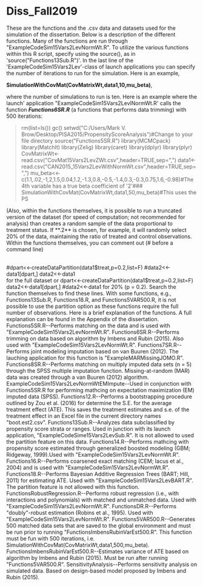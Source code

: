 # Diss_Fall2019
<p>These are the functions and the .csv data and datasets used for the simulation of the dissertation. Below is a description of the different functions. Many of the functions are run through "ExampleCodeSim15Vars2LevNormWt.R". To utilize the various functions within this R script, specify using the source(), as in 'source("Functions13Sub.R")'. In the last line of the 'ExampleCodeSim15Vars2Lev'-class of launch applications you can specify the number of iterations to run for the simulation. Here is an example,</p>
<p> <strong>SimulationWithCovMat(CovMatrixWt,data1,10,mu_beta)</strong>,</p> 

<p>where the number of simulations to run is ten. Here is an example where the launch' application "ExampleCodeSim15Vars2LevlNormWt.R' calls the function <strong><i>Functions6SR.R</i></strong> (a functions that performs data trimming) with 500 iterations:</p>

>rm(list=ls())
>gc()
>setwd("C:/Users/Mark V. Brow/Desktop/PISA2015/PropensityScoreAnalysis")#Change to your file directory
>source("Functions5SR.R")
>library(MCMCpack)
>library(MatchIt)
>library(Zelig)
>library(caret)
>library(dplyr)
>library(plyr)
>CovMatrixWt<-read.csv("CovMat15Vars2LevZWt.csv",header=TRUE,sep=",")
>data1<-read.csv("CAN2015_15Vars2LevWithNormWt.csv",header=TRUE,sep=",")
>mu_beta<<-c(1.1,.02,-1,2,1.5,0.04,1.2,-1.3,0.8,-0.5,-1.4,0.3,-0.3,0.75,1.6,-0.98)#The 4th variable has a true beta coefficient of '2'###
>SimulationWithCovMat(CovMatrixWt,data1,50,mu_beta)#This uses the PS 
<p>(Also, within the functions themselves, it is possible to run a truncated version of the dataset (for speed of computation; not recommended for analysis) than creates a random sample of the data proportional to treatment status. If **.2** is chosen, for example, it will randomly select 20% of the data, maintaining the ratio of treated and control observations. Within the functions themselves, you can comment out (# before a command line)</p>
<br/>
  #dpart<<-createDataPartition(data1$treat,p=0.2,list=F)
  #data2<<-data1[dpart,]
  data2<<-data1
<br/>
for the full dataset or
  dpart<<-createDataPartition(data1$treat,p=0.2,list=F)
  data2<<-data1[dpart,]
  #data2<<-data1
for 20% (p = 0.2). Search the function themselves to find these lines. With some functions, e.g., Functions13Sub.R, Functions18.R, and Functions5VAR500.R, it is not possible to use the partition option as these functions require the full number of observations. Here is a brief explanation of the functions. A full explanation can be found in the Appendix of the dissertation.
Functions5SR.R--Performs matching on the data and is used with "ExampleCodeSim15Vars2LevNormWt.R".
Functions6SR.R--Performs trimming on data based on algorithm by Imbens and Rubin (2015). Also used with  
    "ExampleCodeSim15Vars2LevNormWt.R".
Functions7SR.R--Performs joint modeling imputation based on van Buuren (2012). The lauching application for this function is "ExampleMARMissingJOMO.R".
Functions8SR.R--Performs matching on multiply imputed data sets (n = 5) through the SPSS multiple imputation function. Missing-at-random (MAR) data was created through a van Buuren (2012) algorithm.
ExampleCodeSim15Vars2LevNormWtEMImpute--Used in conjunction with Functions5SR.R for performing mathcing on expectation maximization (EM) imputed data (SPSS). 
Functions12.R--Performs a bootstrapping procedure outlined by Zou et al. (2016) for determine the S.E. for the average treatment effect (ATE). This saves the treatment estimates and s.e. of the treatment effect in an Excel file in the current directory names "boot.est2.csv".
Functions13Sub.R--Analyzes data subclassified by propensity score strata or ranges. Used in junction with its launch application, "ExampleCodeSime15Vars2LevSub.R". It is not allowed to used the partition feature on this data.
Functions14.R--Performs mathcing with propensity score estimated through generalized boosted modeling (GBM; Ridgeway, 1999).Used with "ExampleCodeSim15Vars2LevNormWt.R".
Functions16.R--Performs coarsened exact matching (CEM; Iacus et al., 2004) and is used with "ExampleCodeSim15Vars2LevNormWt.R".
Functions18.R--Performs Bayesian Additive Regression Trees (BART; Hill, 2011) for estimating ATE. Used with "ExampleCodeSim15Vars2LevBART.R". The partition feature is not allowed with this function.
FunctionsRobustRegression.R--Performs robust regression (i.e., with interactions and polynomials) with matched and unmatched data. Used with "ExampleCodeSim15Vars2LevNormWt.R".
FunctionsDR.R--Performs "doubly"-robust estimation (Robins et al., 1995). Used with "ExampleCodeSim15Vars2LevNormWt.R".
Functions5VAR500.R--Generates 500 matched data sets that are saved to the global environment and must be run prior to running "FunctionsImbensRubinVarEst500.R". This function must be fun with 500 iterations, i.e. SimulationWithCovMat(CovMatrixWt,data1,500,mu_beta). 
FunctionsImbensRubinVarEst500.R--Estimates variance of ATE based on algorithm by Imbens and Rubin (2015). Must be run after running "Functions5VAR500.R".
SensitivityAnalysis--Performs sensitivity analysis on simulated data. Based on design-based model proposed by Imbens and Rubin (2015).
